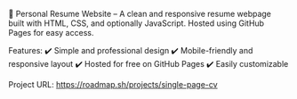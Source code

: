 📄 Personal Resume Website – A clean and responsive resume webpage built with HTML, CSS, and optionally JavaScript. Hosted using GitHub Pages for easy access.

Features:
✔️ Simple and professional design
✔️ Mobile-friendly and responsive layout
✔️ Hosted for free on GitHub Pages
✔️ Easily customizable

Project URL: https://roadmap.sh/projects/single-page-cv

